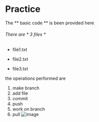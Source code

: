 # Practice
The ** basic code ** is been provided here

###### There are  * 3 files *
*  file1.txt
-  file2.txt
+  file3.txt

the operations performed are 
1. make branch
2. add file
3. commit
4. push
5. work on branch
6. pull
![image](https://github.com/WandhekarRutikaRajendra/Practice/assets/142422795/40afadc4-981b-4d2b-a03a-dc0e0c5917f1)
